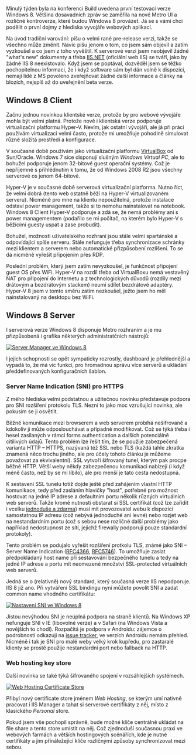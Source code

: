 <!-- dcterms:identifier = aspnetcz#340 -->
<!-- dcterms:title = Novinky ve Windows 8 a IIS 8 pro webové vývojáře -->
<!-- dcterms:abstract = Minulý týden byla na konferenci Build uvedena první testovací verze Windows 8. Většina dosavadních zpráv se zaměřila na nové Metro UI a rozličné kontroverze, které budou Windows 8 provázet. Já se s vámi chci podělit o dojmy z hlediska vyvojáře webových aplikací. -->
<!-- np9:categoryId = 4 -->
<!-- x4w:category = IT -->
<!-- np9:authorId = 1 -->
<!-- np9:authorEmail = michal.valasek@altairis.cz -->
<!-- dcterms:creator = Michal Altair Valášek -->
<!-- dcterms:created = 2011-09-24T14:41:39.83+02:00 -->
<!-- dcterms:dateAccepted = 2011-09-24T14:41:41+02:00 -->
<!-- x4w:pictureWidth = 150 -->
<!-- x4w:pictureHeight = 150 -->
<!-- x4w:pictureUrl = /perex-pictures/20110924-novinky-ve-windows-8-a-iis-8-pro-webove-vyvojare.png -->

Minulý týden byla na konferenci Build uvedena první testovací verze Windows 8. Většina dosavadních zpráv se zaměřila na nové Metro UI a rozličné kontroverze, které budou Windows 8 provázet. Já se s vámi chci podělit o první dojmy z hlediska vyvojáře webových aplikací.

Na úvod tradiční varování: píšu o velmi rané pre-release verzi, takže se všechno může změnit. Navíc píšu jenom o tom, co jsem sám objevil a zatím vyzkoušel a co jsem z toho vyvěštil. K serverové verzi jsem neobjevil žádné "what's new" dokumenty a třeba [IIS.NET](http://www.iis.net/) (oficiální web IIS) se tváří, jako by žádné IIS 8 neexistovalo. Když jsem se poptával, dozvěděl jsem se těžko pochopitelnou informaci, že i když software sám byl dán volně k dispozici, nemají lidé z MS povoleno zveřejňovat žádné další informace a články na blozích, nejspíš až do uveřejnění beta verze.

## Windows 8 Client

Začnu jednou novinkou klientské verze, protože by pro webové vývojáře mohla být velmi platná. Protože nově i klientská verze podporuje virtualizační platformu Hyper-V. Nevím, jak ostatní vývojáři, ale já při práci používám virtualizaci velmi často, protože mi umožňuje pohodlně simulovat různé složitá prostředí a konfigurace. 

V současné době používám jako virtualizační platformu [VirtualBox](http://www.virtualbox.org) od Sun/Oracle. Windows 7 sice disponují slušným *Windows Virtual PC*, ale to bohužel podporuje jenom 32-bitové guest operační systémy. Což je nepříjemné s přihlédnutím k tomu, že od Windows 2008 R2 jsou všechny serverové os jenom 64-bitové.

Hyper-V je v současné době serverová virtualizační platforma. Nutno říct, že velmi dobrá (tento web ostatně běží na Hyper-V virtualizovaném serveru). Nicméně pro mne na klientu nepoužitelná, protože instalace odstaví power management, takže si to nemohu nainstalovat na notebook. Windows 8 Client Hyper-V podporuje a zdá se, že nemá problémy ani s power managementem (podařilo se mi počítač, na kterém bylo Hyper-V s běžícími guesty uspat a zase probudit).

Bohužel, možnosti uživatelského rozhraní jsou stále velmi spartánské a odpovídající spíše serveru. Stále nefunguje třeba synchronizace schránky mezi klientem a serverem nebo automatické přizpůsobení rozlišení. To se dá nicméně vyřešit připojením přes RDP. 

Poslední problém, který jsem zatím nevyzkoušel, je funkčnost připojení guest OS přes WiFi. Hyper-V na rozdíl třeba od VirtualBoxu nemá vestavěný NAT pro připojení do Internetu a z technologických důvodů (rozdíly mezi drátovým a bezdrátovým stackem) neumí sdílet bezdrátové adaptéry. Hyper-V 8 jsem v tomto směru zatím nezkoušel, ježto jsem ho měl nainstalovaný na desktopu bez WiFi.

## Windows 8 Server

I serverová verze Windows 8 disponuje Metro rozhraním a je mu přizpůsobená i grafika některých administratčních nástrojů:

[![Server Manager ve Windows 8](https://www.cdn.altairis.cz/Blog/2011/20110924-win8_server_manager_thumb.png "Server Manager ve Windows 8")](https://www.cdn.altairis.cz/Blog/2011/20110924-win8_server_manager_2.png)

I jejich schopnosti se opět sympaticky rozrostly, dashboard je přehlednější a vypadá to, že má víc funkcí, pro hromadnou správu více serverů a ukládání předdefinovaných konfiguračních šablon.

### Server Name Indication (SNI) pro HTTPS

Z mého hlediska velmi podstatnou a užitečnou novinku představuje podpora pro SNI rozšíření protokolu TLS. Nezní to jako moc vzrušující novinka, ale pokusím se ji osvětlit.

Běžně komunikace mezi browserem a web serverem probíhá nešifrovaně a kdokoliv ji může odposlouchávat a případně modifikovat. Což se týká třeba i hesel zasílaných v rámci forms authentication a dalších potenciálně citilivých údajů. Tento problém lze řešit tím, že se použije zabezpečená varianta HTTP – HTTPS, nazývaná též SSL nebo TLS (každá tahle zkratka znamená něco trochu jiného, ale pro účely tohoto článku je můžeme považovat za ekvivalentní). SSL vytvoří šifrovaný tunel, kterým pak procpe běžné HTTP. Větší weby někdy zabezpečenou komunikaci nabízejí (i když méně často, než by se mi líbilo), ale pro menší je tato cesta nedostupná.

K sestavení SSL tunelu totiž dojde ještě před zahájením vlastní HTTP komunikace, tedy před zasláním hlavičky "host", potřebné pro možnost hostovat na jedné IP adrese a defaultním portu několik různých virtuálních web serverů. Takže kromě nutnosti obstarat si SSL certifikát (což lze zařídit i vcelku [jednoduše a zdarma](http://www.startssl.com/)) musí mít provozovatel webu k dispozici samostatnou IP adresu (což nebývá jednoduché ani levné) nebo rozjet web na nestandardním portu (což s sebou nese rozličné další problémy jako například nedostupnost ze sítí, jejichž firewally podporují pouze standardní protokoly).

Tento problém se podujalo vyřešit rozšíření protkolu TLS, známé jako SNI – Server Name Indication ([RFC4366](http://tools.ietf.org/html/rfc4366), [RFC5746](http://tools.ietf.org/html/rfc5746)). To umožňuje zaslat předpokládaný host name při sestavování bezpečného tunelu a tedy na jedné IP adrese a portu mít neomezené množství SSL-protected virtuálních web serverů.

Jedná se o (relativně) nový standard, který současná verze IIS nepodporuje. IIS 8 již ano. Při vytváření SSL bindingu nyní můžete povolit SNI a zadat common name vhodného certifikátu:

[![Nastavení SNI ve Windows 8](https://www.cdn.altairis.cz/Blog/2011/20110924-win8_sni_thumb.png "Nastavení SNI ve Windows 8")](https://www.cdn.altairis.cz/Blog/2011/20110924-win8_sni_2.png)

Jistou nevýhodou SNI je neúplná podpora na straně klientů. Na Windows XP nefunguje SNI v IE (libovolné verze) a v Safari (na Windows Vista a novějších to chodí). Rozpačitá je podpora v Androidu: zájemce o podrobnosti odkazuji na [issue tracker](http://code.google.com/p/android/issues/detail?id=12908), ve verzích Androidu nemám přehled. Nicméně i tak je SNI pro malé weby velký krok kupředu, pro zastaralé klienty se prostě použije nestandardní port nebo fallback na HTTP.

### Web hosting key store

Další novinka se také týká šifrovaného spojení v rozsáhlejších systémech. 

[![Web Hosting Certificate Store](https://www.cdn.altairis.cz/Blog/2011/20110924-win8_certmgmt_thumb_1.png "Web Hosting Certificate Store")](https://www.cdn.altairis.cz/Blog/2011/20110924-win8_certmgmt_4.png)

Přibyl nový certificate store jménem *Web Hosting*, se kterým umí nativně pracovat i IIS Manager a tahat si serverové certifikáty z něj, místo z klasického *Personal* store. 

Pokud jsem vše pochopil správně, bude možné klíče centrálně ukládat na file share a tento store umístit na něj. Což zjednoduší současnou praxi ve webových farmách a větších hostingových scénářích, kde je nutné certifikáty a jim přináležející klíče rozličnými způsoby synchronizovat mezi sebou.